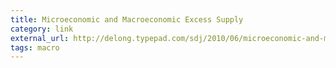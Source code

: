 ```yaml
---
title: Microeconomic and Macroeconomic Excess Supply
category: link
external_url: http://delong.typepad.com/sdj/2010/06/microeconomic-and-macroeconomic-excess-supply.html
tags: macro
---
```

